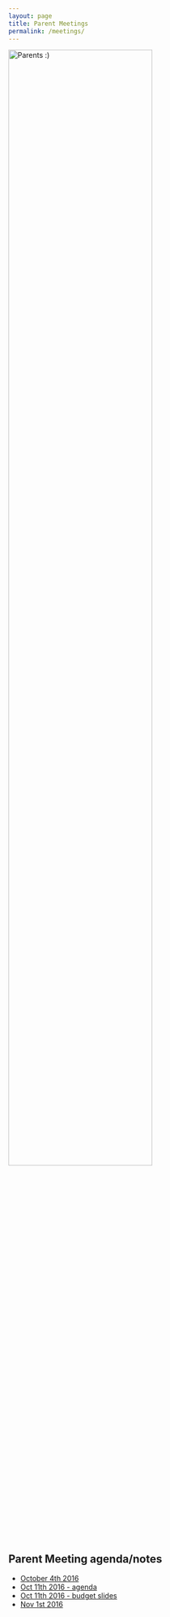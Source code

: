 ```yaml
---
layout: page
title: Parent Meetings
permalink: /meetings/
---
```


<img src="{{site.basurl}}/images/parents.JPG" alt="Parents :)" style="width:75%;height:75%;">

## Parent Meeting agenda/notes

* [October 4th 2016]({{site.baseurl}}/images/kick_off.pdf)
* [Oct 11th 2016 - agenda]({{site.baseurl}}/images/2016_DrakeMTB_new_parent_info.pdf)
* [Oct 11th 2016 - budget slides]({{site.baseurl}}/images/2017_budget.pdf)
* [Nov 1st 2016]({{site.baseurl}}/images/11-16_MTB_Agenda_10.pdf)

